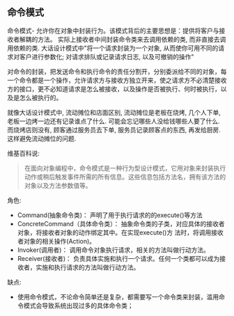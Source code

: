 ## 命令模式
命令模式- 允许你在对象中封装行为。该模式背后的主要思想是：提供将客户与接收者解耦的方法。 
实际上接收者中间封装命令类来去调用依赖的类, 而非直接去调用依赖的类. 
大话设计模式中"将一个请求封装为一个对象, 从而使你可用不同的请求对客户进行参数化; 对请求排队或记录请求日志, 以及可撤销的操作"

对命令的封装，把发送命令和执行命令的责任分割开，分别委派给不同的对象，每一个命令都是一个操作，允许请求方与接收方独立开来，使之请求方不必清楚接收方的接口，更不必知道请求是怎么被接收，以及操作是否被执行、何时被执行，以及是怎么被执行的。

就像大话设计模式中, 流动摊位和店面区别, 流动摊位是老板在烧烤, 几个人下单, 老板一边烤一边还有记录谁点了什么. 可能会忘记哪些人没给钱哪些人要了什么.
而烧烤店则没有, 顾客通过服务员去下单, 服务员记录顾客点的东西, 再发给厨房. 这样避免流动摊位的问题.

维基百科说:
> 在面向对象编程中，命令模式是一种行为型设计模式，它用对象来封装执行动作或稍后触发事件所需的所有信息。这些信息包括方法名，拥有该方法的对象以及方法参数值等。

角色:
- Command(抽象命令类)： 声明了用于执行请求的的execute()等方法
- ConcreteCommand（具体命令类）： 抽象命令类的子类，对应具体的接收者对象，将接收者对象的动作绑定其中。在实现execute()方
法时，将调用接收者对象的相关操作(Action)。
- Invoker(调用者)： 调用命令对象执行请求，相关的方法叫做行动方法。
- Receiver(接收者)： 负责具体实施和执行一个请求。任何一个类都可以成为接收者，实施和执行请求的方法叫做行动方法。

缺点:
- 使用命令模式，不论命令简单还是复杂，都需要写一个命令类来封装，滥用命令模式会导致系统出现过多的具体命令类；